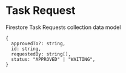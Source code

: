 # Task Request

Firestore Task Requests collection data model

```
{
  approvedTo?: string,
  id: string,
  requestedBy: string[],
  status: "APPROVED" | "WAITING",
}
```
